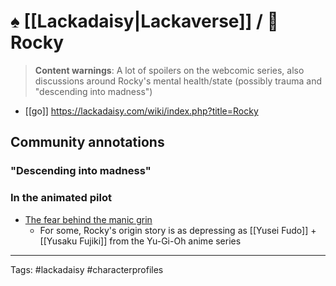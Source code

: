 # ♠️ [[Lackadaisy|Lackaverse]] / 👤 Rocky

> **Content warnings**: A lot of spoilers on the webcomic series, also discussions around Rocky's mental health/state (possibly trauma and "descending into madness")

* [[go]] https://lackadaisy.com/wiki/index.php?title=Rocky

## Community annotations

### "Descending into madness"

### In the animated pilot
* [The fear behind the manic grin](https://www.tumblr.com/lordofdestructionm/714062849327202304/the-fear-behind-the-manic-grin)
	* For some, Rocky's origin story is as depressing as [[Yusei Fudo]] + [[Yusaku Fujiki]] from the Yu-Gi-Oh anime series

---
Tags: #lackadaisy #characterprofiles